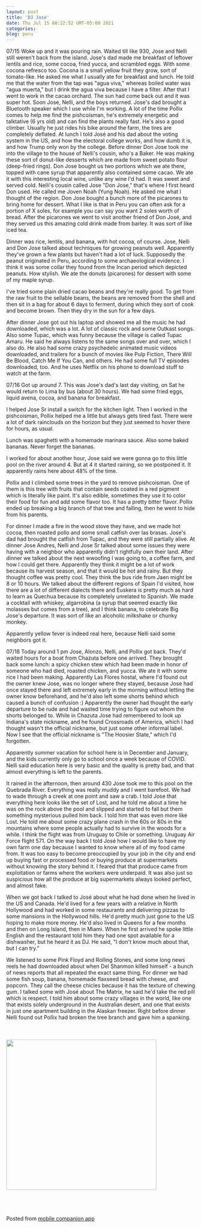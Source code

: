 ```yaml
---
layout: post
title: 'DJ Jose'
date: Thu Jul 15 08:22:52 GMT-05:00 2021
categories: 
blog: peru
---
```

07/15
Woke up and it was pouring rain. Waited till like 930, Jose and Nelli still weren't back from the island.
Jose's dad made me breakfast of leftover lentils and rice, some cocoa, fried yucca, and scrambled eggs. With some cocona refresco too. Cocona is a small yellow fruit they grow, sort of tomato-like. He asked me what I usually ate for breakfast and lunch. He told me that the water from the tap was "agua viva," whereas boiled water was "agua muerta," but I drink the agua viva because I have a filter. 
After that I went to work in the cacao orchard. The sun had come back out and it was super hot.
Soon Jose, Nelli, and the boys returned. Jose's dad brought a Bluetooth speaker which I use while I'm working. A lot of the time Pollix comes to help me find the pishcoisman, he's extremely energetic and talktative (6 yrs old) and can find the plants really fast. He's also a good climber. Usually he just rides his bike around the farm, the tires are completely deflated. 
At lunch I told José and his dad about the voting system in the US, and how the electoral college works, and how dumb it is, and how Trump only won by the college. 
Before dinner Don Jose took me into the village to the house of Nelli's cousin, who's a Baker. He was making these sort of donut-like desserts which are made from sweet potato flour (deep-fried rings). Don Jose bought us two portions which we ate there, topped with cane syrup that apparently also contained some cacao. We ate it with this interesting local wine, unlike any wine I'd had. It was sweet and served cold. Nelli's cousin called Jose "Don Jose," that's where I first heard Don used. He called me Joven Noah (Yung Noah). He asked me what I thought of the region. Don Jose bought a bunch more of the picarones to bring home for dessert. What I like is that in Peru you can often ask for a portion of X soles, for example you can say you want 2 soles worth of bread. After the picarones we went to visit another friend of Don José, and they served us this amazing cold drink made from barley. It was sort of like iced tea.


Dinner was rice, lentils, and banana, with hot cocoa, of course. Jose, Nelli and Don Jose talked about techniques for growing peanuts well. Apparently they've grown a few plants but haven't had a lot of luck. Supposedly the peanut originated in Peru, according to some archaeological evidence. I think it was some collar they found from the Incan period which depicted peanuts. How stylish. We ate the donuts (picarones) for dessert with some of my maple syrup.

 I've tried some plain dried cacao beans and they're really good. To get from the raw fruit to the sellable beans, the beans are removed from the shell and then sit in a bag for about 6 days to ferment, during which they sort of cook and become brown. Then they dry in the sun for a few days. 

After dinner Jose got out his laptop and showed me all the music he had downloaded, which was a lot. A lot of classic rock and some Outkast songs. Also some Tupac, which was funny because the village is called Tupac Amaru. He said he always listens to the same songs over and over, which I also do. He also had some crazy psychedelic animated music videos downloaded, and trailers for a bunch of movies like Pulp Fiction, There Will Be Blood, Catch Me If You Can, and others. He had some full TV episodes downloaded, too. And he uses Netflix on his phone to download stuff to watch at the farm.

07/16
Got up around 7. This was Jose's dad's last day visiting, on Sat he would return to Lima by bus (about 30 hours). We had some fried eggs, liquid avena, cocoa, and banana for breakfast.

I helped Jose Sr install a switch for the kitchen light. 
Then I worked in the pishcoisman, Pollix helped me a little but always gets tired fast. There were a lot of dark rainclouds on the horizon but they just seemed to hover there for hours, as usual.

Lunch was spaghetti with a homemade marinara sauce. Also some baked bananas. Never forget the bananas. 

I worked for about another hour, Jose said we were gonna go to this little pool on the river around 4. But at 4 it started raining, so we postponed it. It apparently rains here about 48% of the time.

Pollix and I climbed some trees in the yard to remove pishcoisman. One of them is this tree with fruits that contain seeds coated in a red pigment which is literally like paint. It's also edible, sometimes they use it to color their food for fun and add some flavor too. It has a pretty bitter flavor. Pollix ended up breaking a big branch of that tree and falling, then he went to hide from his parents. 

For dinner I made a fire in the wood stove they have, and we made hot cocoa, then roasted pollo and some small catfish over las brasas. Jose's dad had brought the catfish from Tupac, and they were still partially alive.
At dinner Jose Andres, Nelli and Jose Sr talked about some issues they were having with a neighbor who apparently didn't rightfully own their land. After dinner we talked about the next wwoofing I was going to, a coffee farm, and how I could get there. Apparently they think it might be a lot of work because its harvest season, and that it would be hot and rainy. But they thought coffee was pretty cool. They think the bus ride from Jaen might be 8 or 10 hours. 
We talked about the different regions of Spain I'd visited, how there are a lot of different dialects there and Euskera is pretty much as hard to learn as Quechua because its completely unrelated to Spanish.
We made a cocktail with whiskey, algarrobina (a syrup that seemed exactly like molasses but comes from a tree), and I think banana, to celebrate Big Jose's departure. It was sort of like an alcoholic milkshake or chunky monkey.  

Apparently yellow fever is indeed real here, because Nelli said some neighbors got it.

07/18
Today around 1 pm Jose, Alonzo, Nelli, and Pollix got back. They'd waited hours for a boat from Chazuta before one arrived. They brought back some lunch: a spicy chicken stew which had been made in honor of someone who had died, roasted chicken, and yucca. We ate it with some rice I had been making. Apparently Las Flores hostal, where I'd found out the owner knew Jose, was no longer where they stayed, because Jose had once stayed there and left extremely early in the morning without letting the owner know beforehand, and he'd also left some shorts behind which caused a bunch of confusion :) Apparently the owner had thought the early departure to be rude and had wasted time trying to figure out whom the shorts belonged to. While in Chazuta Jose had remembered to look up Indiana's state nickname, and he found Crossroads of America, which I had thought wasn't the official nickname, but just some other informal label. Now I see that the official nickname is "The Hoosier State," which I'd forgotten. 

Apparently summer vacation for school here is in December and January, and the kids currently only go to school once a week because of COVID. Nelli said education here is very basic and the quality is pretty bad, and that almost everything is left to the parents. 

It rained in the afternoon, then around 430 Jose took me to this pool on the Quebrada River. Everything was really muddy and I went barefoot. We had to wade through a creek at one point and saw a crab. I told Jose that everything here looks like the set of Lost, and he told me about a time he was on the rock above the pool and slipped and started to fall but them something mysterious pulled him back. I told him that was even more like Lost. He told me about some crazy plane crash in the 60s or 80s in the mountains where some people actually had to survive in the woods for a while. I think the flight was from Uruguay to Chile or something. Uruguay Air Force flight 571. On the way back I told José how I would like to have my own farm one day because I wanted to know where all of my food came from. It was too easy to become preoccupied by your job in the city and end up buying fast or processed food or buying produce at supermarkets without knowing the story behind it. I feared that that produce came from exploitation or farms where the workers were underpaid. It was also just so suspicious how all the produce at big supermarkets always looked perfect, and almost fake. 

When we got back I talked to José about what he had done when he lived in the US and Canada. He'd lived for a few years with a relative in North Hollywood and had worked in some restaurants and delivering pizzas to some mansions in the Hollywood hills. He'd pretty much just gone to the US hoping to make more money. He'd also lived in Queens for a few months and then on Long Island, then in Miami. When he first arrived he spoke little English and the restaurant told him they had one spot available for a dishwasher, but he heard it as DJ. He said, "I don't know much about that, but I can try." 

We listened to some Pink Floyd and Rolling Stones, and some long news reels he had downloaded about when Del Shanmon killed himself - a bunch of news reports that all repeated the exact same thing. For dinner we had some fish soup, banana, homemade flaxseed bread with cheese, and popcorn. They call the cheese chicles because it has the texture of chewing gum. I talked some with José about The Matrix, he said he'd take the red pill which is respect. I told him about some crazy villages in the world, like one that exists solely underground in the Australian desert, and one that exists in just one apartment building in the Alaskan freezer.
Right before dinner Nelli found out Pollix had broken the tree branch and gave him a spanking.<br><br><br><br><img src="{{ '/assets/img/IMG_20210716_100147.jpg' | prepend: site.baseurl }}" width="400" /><br><br><br><br><br><span class="text-sm">Posted from <a href="https://github.com/serviceberry3/ghub_pgs_blog_pusher" class="text-green-500">mobile companion app</a></span>